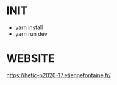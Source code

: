 # INIT
   - yarn install
   - yarn run dev

  # WEBSITE
  https://hetic-p2020-17.etiennefontaine.fr/